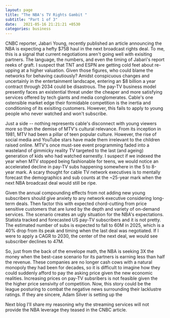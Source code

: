 ```yaml
---
layout: page
title: "The NBA's TV Rights Gambit "
subtitle: "Part 1 of 3"
date:   2021-05-16 21:21:21 +0530
categories: business
---
```


CNBC reporter, Jabari Young, recently published an article announcing the NBA is expecting a hefty $75B haul in the next broadcast rights deal.
To me, this is a signal that current negotiations aren't going well with exisiting partners. The language, the numbers, and even the timing of Jabari's report reeks of graft.
I suspect that TNT and ESPN are getting cold feet about re-upping at a higher valuation. Given those figures, 
who could blame the networks for behaving cautiously? Amidst conspicuous changes and uncertainly in the entertainment landscape, entering an $8 billion
a year contract through 2034 could be disastrous.  The pay-TV business model presently faces an existential threat under the cheaper and more satisfying 
services offered by tech giants and media conglomerates. Cable's one ostensible market edge their formidable competition is the inertia and conditioning of its exisiting customers. However, this
fails to apply to young people who never watched and won't subscribe. 

Just a side -- nothing represents cable's disconnect with young viewers more so than the demise of MTV's cultural relevance. From its inception in 1981,
MTV had been a pillar of teen popular culture. However, the rise of social media and YouTube stars have made them irrelevant to the children raised online. MTV's
once must-see event programming faded into a wasteland of gimmicky reality TV targeted to the last (and ageing) generation of kids who had watched earnestly.
I suspect if we indexed the year when MTV stopped being fashionable for teens, we would notice an accelerated decline in pay-TV subs happening somewhere in
the 5 to 8-year mark. A scary thought for cable TV network executives is to mentally forecast the demographics and sub counts at the ~25-year mark when the next
NBA broadcast deal would still be ripe.

Given the annual compounding effects from not adding new young subscribers should give anxiety to any network executive considering long-term deals. Then factor this with
 expected chord-cutting from price sensitive customers that are lured by the depth and variety of on-demand services. 
The scenario creates an ugly situation for the NBA's expectations. Statista tracked and forecasted US pay-TV subscribers and it is not pretty. The estimated number of subs is
expected to fall to 60M in 2025, which is a 40% drop from its peak and timing when the last deal was negotiated. If I were to apply a CAGR to 2030, the center
of the next deal, we would see subscriber declines to 47M. 

So, just from the back of the envelope math, the NBA is seeking 3X the money when the best-case scenario for its partners is earning less than half the revenue.
These companies are no longer cash cows with a natural monopoly they had been for decades, so it is difficult to imagine how they could suddenly afford to pay the asking price given the
new economic realities. Increasing prices on pay-TV subsribers is not feasible given the the higher price sensivity of competition. Now, this story could be the league posturing to combat the negative news surrounding their lacklustre ratings. If they are sincere, Adam Silver is setting up
the 

Next blog I'll share my reasoning why the streaming services will not provide the NBA leverage they teased in the CNBC article.
